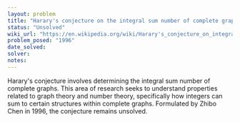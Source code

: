 ```yaml
---
layout: problem
title: "Harary's conjecture on the integral sum number of complete graphs"
status: "Unsolved"
wiki_url: "https://en.wikipedia.org/wiki/Harary's_conjecture_on_integral_sum_number_of_complete_graphs"
problem_posed: "1996"
date_solved:
solver:
notes:
---
```

Harary's conjecture involves determining the integral sum number of complete graphs. This area of research seeks to understand properties related to graph theory and number theory, specifically how integers can sum to certain structures within complete graphs. Formulated by Zhibo Chen in 1996, the conjecture remains unsolved.